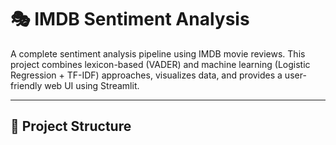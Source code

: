 # 🎭 IMDB Sentiment Analysis

A complete sentiment analysis pipeline using IMDB movie reviews. This project combines lexicon-based (VADER) and machine learning (Logistic Regression + TF-IDF) approaches, visualizes data, and provides a user-friendly web UI using Streamlit.

---

## 📁 Project Structure

